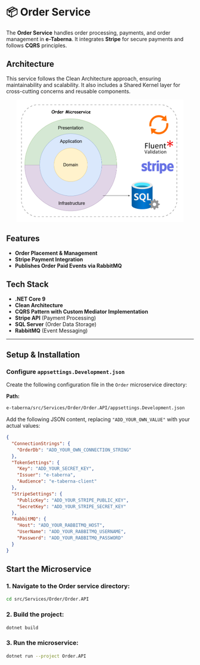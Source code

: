 # 📦 Order Service

The **Order Service** handles order processing, payments, and order management in **e-Taberna**. It integrates **Stripe** for secure payments and follows **CQRS** principles.


## Architecture

This service follows the Clean Architecture approach, ensuring maintainability and scalability. It also includes a Shared Kernel layer for cross-cutting concerns and reusable components.


<p align="center">
  <img src="../../../assets/diagrams/order-service-architecture.png" alt="Order Service Architecture" width="450"/>
</p>


## Features

- **Order Placement & Management**
- **Stripe Payment Integration**
- **Publishes Order Paid Events via RabbitMQ**





## Tech Stack

- **.NET Core 9** 
- **Clean Architecture**
- **CQRS Pattern with Custom Mediator Implementation**
- **Stripe API** (Payment Processing)
- **SQL Server** (Order Data Storage)
- **RabbitMQ** (Event Messaging)

---

## Setup & Installation

### Configure `appsettings.Development.json`

Create the following configuration file in the `Order` microservice directory:

**Path:**

```sh
e-taberna/src/Services/Order/Order.API/appsettings.Development.json
```

Add the following JSON content, replacing `"ADD_YOUR_OWN_VALUE"` with your actual values:

```json
{
  "ConnectionStrings": {
    "OrderDb": "ADD_YOUR_OWN_CONNECTION_STRING"
  },
  "TokenSettings": {
    "Key": "ADD_YOUR_SECRET_KEY",
    "Issuer": "e-taberna",
    "Audience": "e-taberna-client"
  },
  "StripeSettings": {
    "PublicKey": "ADD_YOUR_STRIPE_PUBLIC_KEY",
    "SecretKey": "ADD_YOUR_STRIPE_SECRET_KEY"
  },
  "RabbitMQ": {
    "Host": "ADD_YOUR_RABBITMQ_HOST",
    "UserName": "ADD_YOUR_RABBITMQ_USERNAME",
    "Password": "ADD_YOUR_RABBITMQ_PASSWORD"
  }
}
```



## Start the Microservice
### 1. Navigate to the Order service directory:

```sh
cd src/Services/Order/Order.API
```

### 2. Build the project:
```sh
dotnet build
```
### 3. Run the microservice:

```sh
dotnet run --project Order.API
```
